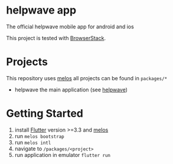 # helpwave app
The official helpwave mobile app for android and ios

This project is tested with [BrowserStack](https://www.browserstack.com).

# Projects
This repository uses [melos](https://melos.invertase.dev/getting-started) all projects can be found in `packages/*`

- helpwave the main application (see [helpwave](/packages/helpwave))

# Getting Started

1. install [Flutter](https://docs.flutter.dev/get-started/install) version >=3.3 and [melos](https://melos.invertase.dev/getting-started)
2. run `melos bootstrap`
3. run `melos intl`
4. navigate to `/packages/<project>`
5. run application in emulator `flutter run`
